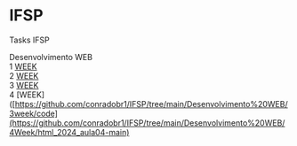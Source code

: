 # IFSP
Tasks IFSP

Desenvolvimento WEB <br>
1 [WEEK](https://github.com/conradobr1/IFSP/tree/main/Desenvolvimento%20WEB/1Semana) <BR>
2 [WEEK](https://github.com/conradobr1/IFSP/tree/main/Desenvolvimento%20WEB/2Semana/HTML_-Aula_01_C-main)<br>
3 [WEEK](https://github.com/conradobr1/IFSP/tree/main/Desenvolvimento%20WEB/3week/code)<br>
4 [WEEK]([https://github.com/conradobr1/IFSP/tree/main/Desenvolvimento%20WEB/3week/code](https://github.com/conradobr1/IFSP/tree/main/Desenvolvimento%20WEB/4Week/html_2024_aula04-main)<br>
